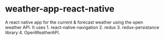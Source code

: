 # weather-app-react-native
A react native app for the current &amp; forecast weather using the open weather API.
It uses 
     1. react-native-navigation
     2. redux
     3. redux-persistance library
     4. OpenWeatherAPI.
     
